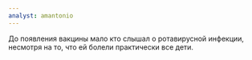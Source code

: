 ```yaml
---
analyst: amantonio
---
```


До появления вакцины мало кто слышал о ротавирусной инфекции, несмотря на то, что ей болели практически все дети.
